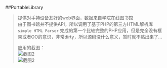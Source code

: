 ##PortableLibrary 

>提供对手持设备友好的web界面，数据来自学院在线图书馆  
>由于图书馆并不提供API，所以调用了基于PHP的第三方HTML解析库 `simple HTML Parser`
>完成的第一个比较完整的PHP应用，但是完全没有框架或者OO的意识，非常dirty，所以源码没什么意义，暂时就不贴出来了... 
> 
>应用的截图：  
> ![截图2](http://www.udonmai.com/wp-content/uploads/2010/12/b_large_78AY_04b7000828165c43.jpg)  
> ![截图2](http://www.udonmai.com/wp-content/uploads/2010/12/b_large_AKoA_75a500062a995c3f.jpg)  
